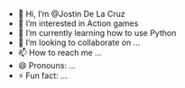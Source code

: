 - 👋 Hi, I’m @Jostin De La Cruz
- 👀 I’m interested in Action games
- 🌱 I’m currently learning how to use Python                        
- 💞️ I’m looking to collaborate on ...
- 📫 How to reach me ...
- 😄 Pronouns: ...
- ⚡ Fun fact: ...

<!---
Ren-JD/Ren-JD is a ✨ special ✨ repository because its `README.md` (this file) appears on your GitHub profile.
You can click the Preview link to take a look at your changes.
--->
